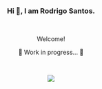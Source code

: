 
<h3 align="center">Hi 👋, I am Rodrigo Santos.</h3>
<br>

<p align="center">
Welcome!
</p>
   
<p align="center">
🚧 Work in progress... 🚧
</p>
<br>
<p align="center">
   <img src="https://img.shields.io/badge/STATUS-EN%20DESAROLLO-green">
   </p>

